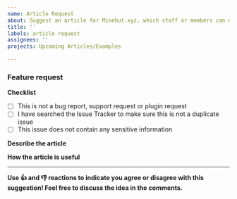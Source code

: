 ```yaml
---
name: Article Request
about: Suggest an article for Minehut.xyz, which staff or members can make. Read the projects tab for more info.
title: ''
labels: article request
assignees: ''
projects: Upcoming Articles/Examples

---
```




### Feature request

**Checklist**
- [ ] This is not a bug report, support request or plugin request
- [ ] I have searched the Issue Tracker to make sure this is not a duplicate issue
- [ ] This issue does not contain any sensitive information 

**Describe the article**
<!-- What would the article contain. Please be as specific as possible with this, but don't write the whole article here. -->

**How the article is useful**
<!-- Why would I want to read this? Are there any people asking this question, and would it be useful? -->

---
**Use 👍 and 👎 reactions to indicate you agree or disagree with this suggestion! Feel free to discuss the idea in the comments.**

<!-- Note that everything inside the <!-- and -> will be hidden after you post this -->
